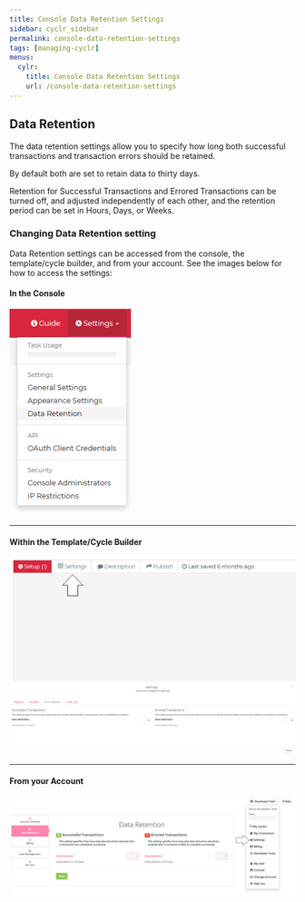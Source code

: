 ```yaml
---
title: Console Data Retention Settings
sidebar: cyclr_sidebar
permalink: console-data-retention-settings
tags: [managing-cyclr]
menus:
  cylr:
    title: Console Data Retention Settings
    url: /console-data-retention-settings
---
```

 
## Data Retention 

The data retention settings allow you to specify how long both successful transactions and transaction errors should be retained.
 
By default both are set to retain data to thirty days.
 
Retention for Successful Transactions and Errored Transactions can be turned off, and adjusted independently of each other, and the retention period can be set in Hours, Days, or Weeks.
 
### Changing Data Retention setting

Data Retention settings can be accessed from the console, the template/cycle builder, and from your account.  See the images below for how to access the settings:

#### In the Console

![How to access Data Retention settings from the console](./images/access_data_retention_from_console.png)

***

#### Within the Template/Cycle Builder

![How to access Data Retention settings from the Template/Cycle Builder 1](./images/access_data_retention_from_template1.png)
![How to access Data Retention settings from the Template/Cycle Builder 2](./images/access_data_retention_from_template2.png)

***

#### From your Account

![How to access Data Retention settings from your account](./images/access_data_retention_from_acct.png)
